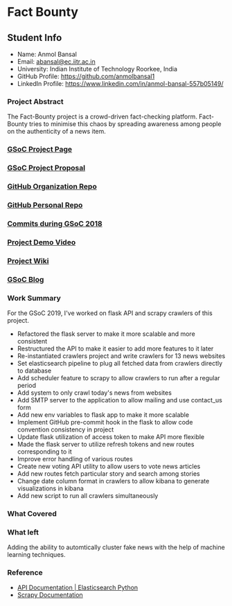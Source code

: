 # Fact Bounty

## Student Info
- Name: Anmol Bansal
- Email: abansal@ec.iitr.ac.in
- University: Indian Institute of Technology Roorkee, India
- GitHub Profile: https://github.com/anmolbansal1
- LinkedIn Profile: https://www.linkedin.com/in/anmol-bansal-557b05149/

### Project Abstract
The Fact-Bounty project is a crowd-driven fact-checking platform. Fact-Bounty tries to minimise this chaos by spreading awareness among people on the authenticity of a news item.

### [GSoC Project Page](https://summerofcode.withgoogle.com/projects/#5027395176759296)

### [GSoC Project Proposal](https://docs.google.com/document/d/1UBCcAJQz4i5z3QLdfnBKEj9wxNtIzrhiRLMWp47z-eA/edit?usp=sharing)

### [GitHub Organization Repo](https://github.com/scorelab/fact-Bounty)

### [GitHub Personal Repo](https://github.com/anmolbansal1/fact-Bounty)

### [Commits during GSoC 2018](https://github.com/scorelab/fact-Bounty/commits?author=Anmolbansal1)

### [Project Demo Video](http://LinkToDemoVideo)

### [Project Wiki](https://github.com/scorelab/fact-Bounty/wiki)

### [GSoC Blog](http://GSoCBlog)

### Work Summary
For the GSoC 2019, I've worked on flask API and scrapy crawlers of this project.
 - Refactored the flask server to make it more scalable and more consistent
 - Restructured the API to make it easier to add more features to it later
 - Re-instantiated crawlers project and write crawlers for 13 news websites
 - Set elasticsearch pipeline to plug all fetched data from crawlers directly to database
 - Add scheduler feature to scrapy to allow crawlers to run after a regular period
 - Add system to only crawl today's news from websites
 - Add SMTP server to the application to allow mailing and use contact_us form
 - Add new env variables to flask app to make it more scalable
 - Implement GitHub pre-commit hook in the flask to allow code convention consistency in project
 - Update flask utilization of access token to make API more flexible
 - Made the flask server to utilize refresh tokens and new routes corresponding to it
 - Improve error handling of various routes
 - Create new voting API utility to allow users to vote news articles
 - Add new routes fetch particular story and search among stories
 - Change date column format in crawlers to allow kibana to generate visualizations in kibana
 - Add new script to run all crawlers simultaneously

### What Covered

### What left
Adding the ability to automtically cluster fake news with the help of machine learning techniques.

### Reference
- [API Documentation | Elasticsearch Python](https://elasticsearch-py.readthedocs.io/en/master/)
- [Scrapy Documentation](https://docs.scrapy.org/en/latest)
